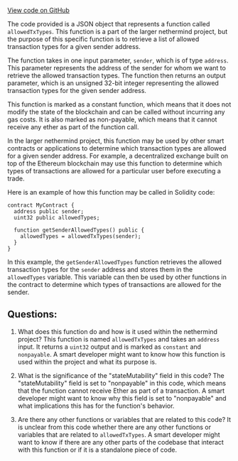 [View code on GitHub](https://github.com/nethermindeth/nethermind/Nethermind.Consensus.AuRa/Contracts/TransactionPermissionContractV1.json)

The code provided is a JSON object that represents a function called `allowedTxTypes`. This function is a part of the larger nethermind project, but the purpose of this specific function is to retrieve a list of allowed transaction types for a given sender address. 

The function takes in one input parameter, `sender`, which is of type `address`. This parameter represents the address of the sender for whom we want to retrieve the allowed transaction types. The function then returns an output parameter, which is an unsigned 32-bit integer representing the allowed transaction types for the given sender address. 

This function is marked as a constant function, which means that it does not modify the state of the blockchain and can be called without incurring any gas costs. It is also marked as non-payable, which means that it cannot receive any ether as part of the function call. 

In the larger nethermind project, this function may be used by other smart contracts or applications to determine which transaction types are allowed for a given sender address. For example, a decentralized exchange built on top of the Ethereum blockchain may use this function to determine which types of transactions are allowed for a particular user before executing a trade. 

Here is an example of how this function may be called in Solidity code:

```
contract MyContract {
  address public sender;
  uint32 public allowedTypes;

  function getSenderAllowedTypes() public {
    allowedTypes = allowedTxTypes(sender);
  }
}
```

In this example, the `getSenderAllowedTypes` function retrieves the allowed transaction types for the `sender` address and stores them in the `allowedTypes` variable. This variable can then be used by other functions in the contract to determine which types of transactions are allowed for the sender.
## Questions: 
 1. What does this function do and how is it used within the nethermind project?
   This function is named `allowedTxTypes` and takes an `address` input. It returns a `uint32` output and is marked as `constant` and `nonpayable`. A smart developer might want to know how this function is used within the project and what its purpose is.
   
2. What is the significance of the "stateMutability" field in this code?
   The "stateMutability" field is set to "nonpayable" in this code, which means that the function cannot receive Ether as part of a transaction. A smart developer might want to know why this field is set to "nonpayable" and what implications this has for the function's behavior.

3. Are there any other functions or variables that are related to this code?
   It is unclear from this code whether there are any other functions or variables that are related to `allowedTxTypes`. A smart developer might want to know if there are any other parts of the codebase that interact with this function or if it is a standalone piece of code.